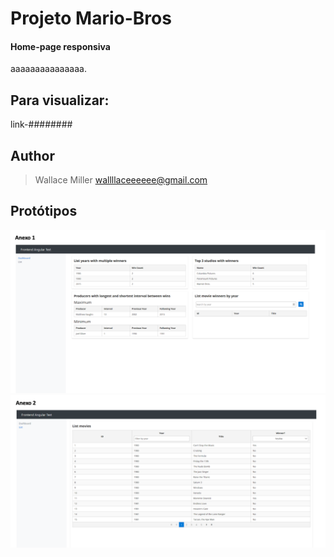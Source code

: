 # Projeto Mario-Bros
#### Home-page responsiva

aaaaaaaaaaaaaaa.

## Para visualizar:

link-########

## Author
>Wallace Miller
>wallllaceeeeee@gmail.com
> 
## Protótipos
![Protótipo 1](https://raw.githubusercontent.com/JeanPaulll/test-for-developer-vacancy-at-texo-it/master/src/assets/prototipos/1.png)
![Protótipo 2](https://raw.githubusercontent.com/JeanPaulll/test-for-developer-vacancy-at-texo-it/master/src/assets/prototipos/2.png)



